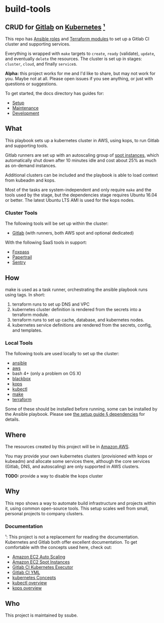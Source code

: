 # build-tools

## CRUD for [Gitlab](https://about.gitlab.com/) on [Kubernetes](https://kubernetes.io/) [¹](#documentation)

This repo has [Ansible roles](http://docs.ansible.com/ansible/latest/playbooks_reuse_roles.html) and
[Terraform modules](https://www.terraform.io/docs/modules/usage.html) to set up a Gitlab CI cluster and supporting
services.

Everything is wrapped with `make` targets to `create`, `ready` (validate), `update`, and eventually `delete` the
resources. The cluster is set up in stages: `cluster`, `cloud`, and finally `service`s.

**Alpha:** this project works for me and I'd like to share, but may not work for you. Maybe not at all.
Please open issues if you see anything, or just with questions or suggestions.

To get started, the docs directory has guides for:

- [Setup](docs/setup.md)
- [Maintenance](docs/maintenance.md)
- [Development](docs/development.md)

## What

This playbook sets up a kubernetes cluster in AWS, using kops, to run Gitlab and supporting tools.

Gitlab runners are set up with an autoscaling group of [spot instances](https://aws.amazon.com/ec2/spot/), which
automatically shut down after 10 minutes idle and cost about 25% as much as on-demand instances.

Additional clusters can be included and the playbook is able to load context from kubeadm and kops.

Most of the tasks are system-independent and only require `make` and the tools used by the stage, but the
dependencies stage requires Ubuntu 16.04 or better. The latest Ubuntu LTS AMI is used for the kops nodes.

### Cluster Tools

The following tools will be set up within the cluster:

- [Gitlab](https://about.gitlab.com/) (with runners, both AWS spot and optional dedicated)

With the following SaaS tools in support:

- [Foxpass](https://www.foxpass.com/)
- [Papertrail](https://papertrailapp.com/)
- [Sentry](https://sentry.io/)

## How

make is used as a task runner, orchestrating the ansible playbook runs using tags. In short:

1. terraform runs to set up DNS and VPC
1. kubernetes cluster definition is rendered from the secrets into a terraform module.
1. terraform runs to set up cache, database, and kubernetes nodes.
1. kubernetes service definitions are rendered from the secrets, config, and templates.

### Local Tools

The following tools are used locally to set up the cluster:

- [ansible](https://www.ansible.com/)
- [aws](https://aws.amazon.com/cli/)
- bash 4+ (only a problem on OS X)
- [blackbox](https://github.com/StackExchange/blackbox)
- [kops](https://github.com/kubernetes/kops)
- [kubectl](https://kubernetes.io/docs/reference/kubectl/overview/)
- [make](https://www.gnu.org/software/make/)
- [terraform](https://www.terraform.io/)

Some of these should be installed before running, some can be installed by the Ansible playbook. Please see
[the setup guide § dependencies](docs/setup.md#dependencies) for details.

## Where

The resources created by this project will be in [Amazon AWS](https://aws.amazon.com).

You may provide your own kubernetes clusters (provisioned with kops or kubeadm) and allocate some services there,
although the core services (Gitlab, DNS, and autoscaling) are only supported in AWS clusters.

**TODO:** provide a way to disable the kops cluster

## Why

This repo shows a way to automate build infrastructure and projects within it, using common open-source tools. This
setup scales well from small, personal projects to company clusters.

### Documentation

¹: This project is not a replacement for reading the documentation. Kubernetes and Gitlab both offer excellent
documentation. To get comfortable with the concepts used here, check out:

- [Amazon EC2 Auto Scaling](https://docs.aws.amazon.com/autoscaling/plans/userguide/what-is-aws-auto-scaling.html)
- [Amazon EC2 Spot Instances](https://aws.amazon.com/ec2/spot/details/)
- [Gitlab CI Kubernetes Executor](https://docs.gitlab.com/runner/executors/kubernetes.html)
- [Gitlab CI YML](https://docs.gitlab.com/ce/ci/yaml/README.html#gitlab-ci-yml)
- [kubernetes Concepts](https://kubernetes.io/docs/concepts/)
- [kubectl overview](https://kubernetes.io/docs/reference/kubectl/overview/)
- [kops overview](https://github.com/kubernetes/kops/blob/master/docs/cli/kops.md)

## Who

This project is maintained by ssube.